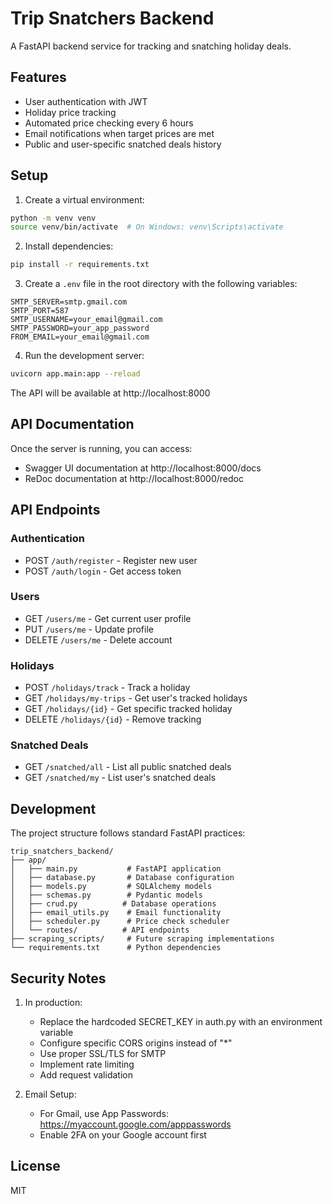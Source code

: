 # Trip Snatchers Backend

A FastAPI backend service for tracking and snatching holiday deals.

## Features

- User authentication with JWT
- Holiday price tracking
- Automated price checking every 6 hours
- Email notifications when target prices are met
- Public and user-specific snatched deals history

## Setup

1. Create a virtual environment:
```bash
python -m venv venv
source venv/bin/activate  # On Windows: venv\Scripts\activate
```

2. Install dependencies:
```bash
pip install -r requirements.txt
```

3. Create a `.env` file in the root directory with the following variables:
```env
SMTP_SERVER=smtp.gmail.com
SMTP_PORT=587
SMTP_USERNAME=your_email@gmail.com
SMTP_PASSWORD=your_app_password
FROM_EMAIL=your_email@gmail.com
```

4. Run the development server:
```bash
uvicorn app.main:app --reload
```

The API will be available at http://localhost:8000

## API Documentation

Once the server is running, you can access:
- Swagger UI documentation at http://localhost:8000/docs
- ReDoc documentation at http://localhost:8000/redoc

## API Endpoints

### Authentication
- POST `/auth/register` - Register new user
- POST `/auth/login` - Get access token

### Users
- GET `/users/me` - Get current user profile
- PUT `/users/me` - Update profile
- DELETE `/users/me` - Delete account

### Holidays
- POST `/holidays/track` - Track a holiday
- GET `/holidays/my-trips` - Get user's tracked holidays
- GET `/holidays/{id}` - Get specific tracked holiday
- DELETE `/holidays/{id}` - Remove tracking

### Snatched Deals
- GET `/snatched/all` - List all public snatched deals
- GET `/snatched/my` - List user's snatched deals

## Development

The project structure follows standard FastAPI practices:

```
trip_snatchers_backend/
├── app/
│   ├── main.py           # FastAPI application
│   ├── database.py       # Database configuration
│   ├── models.py         # SQLAlchemy models
│   ├── schemas.py        # Pydantic models
│   ├── crud.py          # Database operations
│   ├── email_utils.py    # Email functionality
│   ├── scheduler.py      # Price check scheduler
│   └── routes/          # API endpoints
├── scraping_scripts/     # Future scraping implementations
└── requirements.txt      # Python dependencies
```

## Security Notes

1. In production:
   - Replace the hardcoded SECRET_KEY in auth.py with an environment variable
   - Configure specific CORS origins instead of "*"
   - Use proper SSL/TLS for SMTP
   - Implement rate limiting
   - Add request validation

2. Email Setup:
   - For Gmail, use App Passwords: https://myaccount.google.com/apppasswords
   - Enable 2FA on your Google account first

## License

MIT 